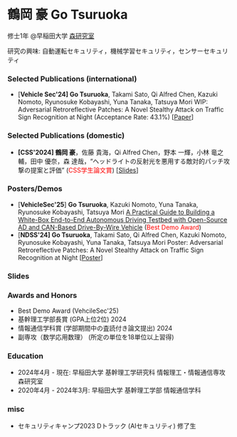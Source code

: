 # 鶴岡 豪 Go Tsuruoka

修士1年 @早稲田大学 [森研究室](https://nsl.cs.waseda.ac.jp/)

研究の興味: 自動運転セキュリティ，機械学習セキュリティ，センサーセキュリティ

### Selected Publications (international)
 
- [**Vehicle Sec'24] Go Tsuruoka**, Takami Sato, Qi Alfred Chen, Kazuki Nomoto, Ryunosuke Kobayashi, Yuna Tanaka, Tatsuya Mori WIP: Adversarial Retroreflective Patches: A Novel Stealthy Attack on Traffic Sign Recognition at Night (Acceptance Rate: 43.1%) [[Paper](https://www.ndss-symposium.org/wp-content/uploads/vehiclesec2024-25-paper.pdf)] 


### Selected Publications (domestic)

- **[CSS'2024] 鶴岡 豪**，佐藤 貴海，Qi Alfred Chen，野本 一輝，小林 竜之輔，田中 優奈，森 達哉，“ヘッドライトの反射光を悪用する敵対的パッチ攻撃の提案と評価” (<span style="color: red">CSS学生論文賞</span>) [[Slides](slides/css2024.md)]

### Posters/Demos

- [**VehicleSec'25**] **Go Tsuruoka**, Kazuki Nomoto, Yuna Tanaka, Ryunosuke Kobayashi, Tatsuya Mori [A Practical Guide to Building a White-Box End-to-End Autonomous Driving Testbed with Open-Source AD and CAN-Based Drive-By-Wire Vehicle](https://www.usenix.org/conference/vehiclesec25/presentation/tsuruoka-demo) (<span style="color: red">Best Demo Award</span>)
- [**NDSS'24] Go Tsuruoka**, Takami Sato, Qi Alfred Chen, Kazuki Nomoto, Ryunosuke Kobayashi, Yuna Tanaka, Tatsuya Mori Poster: Adversarial Retroreflective Patches: A Novel Stealthy Attack on Traffic Sign Recognition at Night [[Poster](https://www.ndss-symposium.org/wp-content/uploads/ndss24-posters-36.pdf)]

### Slides


### Awards and Honors
- Best Demo Award (VehcileSec'25)
- 基幹理工学部長賞 (GPA上位2位) 2024
- 情報通信学科賞 (学部期間中の査読付き論文提出) 2024
- 副専攻（数学応用数理） (所定の単位を18単位以上習得)

### Education

- 2024年4月 - 現在: 早稲田大学 基幹理工学研究科 情報理工・情報通信専攻 森研究室
- 2020年4月 - 2024年3月: 早稲田大学 基幹理工学部 情報通信学科

### misc

- セキュリティキャンプ2023 Dトラック (AIセキュリティ) 修了生
